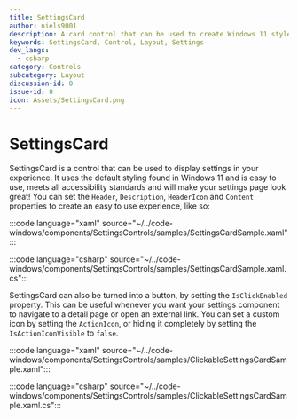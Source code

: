 ```yaml
---
title: SettingsCard
author: niels9001
description: A card control that can be used to create Windows 11 style settings experiences.
keywords: SettingsCard, Control, Layout, Settings
dev_langs:
  - csharp
category: Controls
subcategory: Layout
discussion-id: 0
issue-id: 0
icon: Assets/SettingsCard.png
---
```


# SettingsCard

SettingsCard is a control that can be used to display settings in your experience. It uses the default styling found in Windows 11 and is easy to use, meets all accessibility standards and will make your settings page look great!
You can set the `Header`, `Description`, `HeaderIcon` and `Content` properties to create an easy to use experience, like so:

:::code language="xaml" source="~/../code-windows/components/SettingsControls/samples/SettingsCardSample.xaml":::

:::code language="csharp" source="~/../code-windows/components/SettingsControls/samples/SettingsCardSample.xaml.cs":::

SettingsCard can also be turned into a button, by setting the `IsClickEnabled` property. This can be useful whenever you want your settings component to navigate to a detail page or open an external link. You can set a custom icon by setting the `ActionIcon`, or hiding it completely by setting the `IsActionIconVisible` to `false`.

:::code language="xaml" source="~/../code-windows/components/SettingsControls/samples/ClickableSettingsCardSample.xaml":::

:::code language="csharp" source="~/../code-windows/components/SettingsControls/samples/ClickableSettingsCardSample.xaml.cs":::



